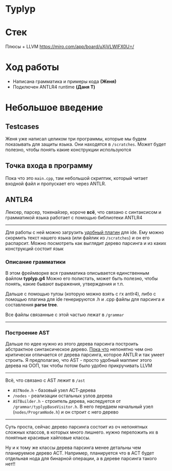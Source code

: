 # Typlyp

# Стек
Плюсы + LLVM
https://miro.com/app/board/uXjVLWIFX0U=/

# Ход работы
- Написана грамматика и примеры кода **(Женя)**
- Подключен ANTLR4 runtime **(Даня Т)**

# Небольшое введение
## Testcases
Женя уже написал целиком три программы, которые мы будем показывать для защиты языка.
Они находятся в `/scratches`. Может будет полезно, чтобы понять какие 
конструкции используются

## Точка входа в программу
Пока что это `main.cpp`, там небольшой скриптик, который читает входной файл
и пропускает его через ANTLR.

## ANTLR4
Лексер, парсер, токенайзер, короче **всё**, что связано с синтаксисом и грамматикой языка
работает с помощью библиотеки ANTLR4

---

Для работы с ней можно загрузить [удобный плагин](https://plugins.jetbrains.com/plugin/7358-antlr-v4)
для ide. Ему можно скормить текст нашего языка (или файлик из `/scratches`) и он его
распарсит. Можно посмотреть как выглядит дерево парсинга и из каких
конструкций состоит язык
### Описание грамматики
В этом фреймворке вся грамматика описывается единственным файлом **typlyp.g4**
Можно его полистать, может быть полезно, чтобы понять, какие бывают выражения,
утверждения и т.п.

Дальше с помощью тулзы (которую можно взять с гх antlr4), либо с помощью плагина для
ide генерируются .h и .cpp файлы для парсинга и составления **parse tree**.

Все файлы связанные с этой частью лежат в `/grammar`

---

### Построение AST
Дальше по идее нужно из этого дерева парсинга построить абстрактное синтаксическое дерево.
<u>Пока что</u> непонятно чем оно критически отличается от дерева парсинга, которое
ANTLR и так умеет строить. Я предполагаю, что AST - просто удобный маппинг этого дерева
на ООП, так чтобы потом было удобно прикручивать LLVM

---
Всё, что связано с AST лежит в `/ast`
- `ASTNode.h` - базовый узел АСТ-дерева
- `/nodes` - реализации остальных узлов дерева
- `ASTBuilder.h` - строитель дерева, наследуется от `/grammar/typlypBaseVisitor.h`. В него
передаем начальный узел (`nodes/ProgramNode.h`) и он строит с него дерево
---
Суть проста, сейчас дерево парсинга состоит из оч непонятных сложных классов, в которых
много лишнего. нужно переложить их в понятные красивые хайповые классы.

Ну и к тому же классы дерева парсинга менее детальны чем планируемое дерево АСТ.
Например, планируется что в АСТ будет отдельная нода для бинарной операции, а в дереве
парсинга такого нет!!
